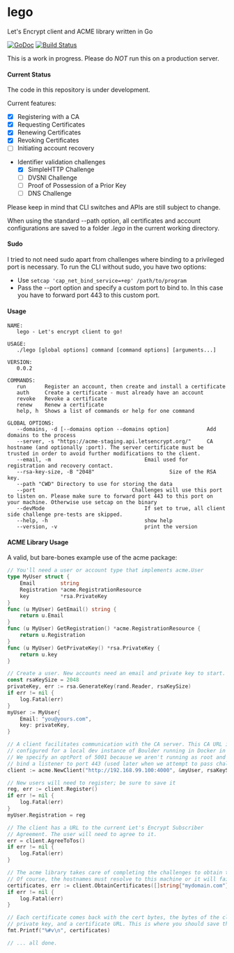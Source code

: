 # lego
Let's Encrypt client and ACME library written in Go

[![GoDoc](https://godoc.org/github.com/xenolf/lego/acme?status.svg)](https://godoc.org/github.com/xenolf/lego/acme)
[![Build Status](https://travis-ci.org/xenolf/lego.svg?branch=master)](https://travis-ci.org/xenolf/lego)

This is a work in progress. Please do *NOT* run this on a production server.

#### Current Status
The code in this repository is under development.

Current features:
- [x] Registering with a CA
- [x] Requesting Certificates
- [x] Renewing Certificates
- [x] Revoking Certificates
- [ ] Initiating account recovery
- Identifier validation challenges
  - [x] SimpleHTTP Challenge
  - [ ] DVSNI Challenge
  - [ ] Proof of Possession of a Prior Key
  - [ ] DNS Challenge

Please keep in mind that CLI switches and APIs are still subject to change.

When using the standard --path option, all certificates and account configurations are saved to a folder *.lego* in the current working directory.

#### Sudo
I tried to not need sudo apart from challenges where binding to a privileged port is necessary.
To run the CLI without sudo, you have two options:
- Use ```setcap 'cap_net_bind_service=+ep' /path/to/program```
- Pass the --port option and specify a custom port to bind to. In this case you have to forward port 443 to this custom port.

#### Usage

```
NAME:
   lego - Let's encrypt client to go!

USAGE:
   ./lego [global options] command [command options] [arguments...]
   
VERSION:
   0.0.2
   
COMMANDS:
   run		Register an account, then create and install a certificate
   auth		Create a certificate - must already have an account
   revoke	Revoke a certificate
   renew	Renew a certificate
   help, h	Shows a list of commands or help for one command
   
GLOBAL OPTIONS:
   --domains, -d [--domains option --domains option]			Add domains to the process
   --server, -s "https://acme-staging.api.letsencrypt.org/"		CA hostname (and optionally :port). The server certificate must be trusted in order to avoid further modifications to the client.
   --email, -m 								Email used for registration and recovery contact.
   --rsa-key-size, -B "2048"						Size of the RSA key.
   --path "CWD"	Directory to use for storing the data
   --port 								Challenges will use this port to listen on. Please make sure to forward port 443 to this port on your machine. Otherwise use setcap on the binary
   --devMode								If set to true, all client side challenge pre-tests are skipped.
   --help, -h								show help
   --version, -v							print the version
```


#### ACME Library Usage

A valid, but bare-bones example use of the acme package:

```go
// You'll need a user or account type that implements acme.User
type MyUser struct {
	Email        string
	Registration *acme.RegistrationResource
	key          *rsa.PrivateKey
}
func (u MyUser) GetEmail() string {
	return u.Email
}
func (u MyUser) GetRegistration() *acme.RegistrationResource {
	return u.Registration
}
func (u MyUser) GetPrivateKey() *rsa.PrivateKey {
	return u.key
}

// Create a user. New accounts need an email and private key to start.
const rsaKeySize = 2048
privateKey, err := rsa.GenerateKey(rand.Reader, rsaKeySize)
if err != nil {
	log.Fatal(err)
}
myUser := MyUser{
	Email: "you@yours.com",
	key: privateKey,
}

// A client facilitates communication with the CA server. This CA URL is
// configured for a local dev instance of Boulder running in Docker in a VM.
// We specify an optPort of 5001 because we aren't running as root and can't
// bind a listener to port 443 (used later when we attempt to pass challenge).
client := acme.NewClient("http://192.168.99.100:4000", &myUser, rsaKeySize, "5001")

// New users will need to register; be sure to save it
reg, err := client.Register()
if err != nil {
	log.Fatal(err)
}
myUser.Registration = reg

// The client has a URL to the current Let's Encrypt Subscriber
// Agreement. The user will need to agree to it.
err = client.AgreeToTos()
if err != nil {
	log.Fatal(err)
}

// The acme library takes care of completing the challenges to obtain the certificate(s).
// Of course, the hostnames must resolve to this machine or it will fail.
certificates, err := client.ObtainCertificates([]string{"mydomain.com"})
if err != nil {
	log.Fatal(err)
}

// Each certificate comes back with the cert bytes, the bytes of the client's
// private key, and a certificate URL. This is where you should save them to files!
fmt.Printf("%#v\n", certificates)

// ... all done.
```
